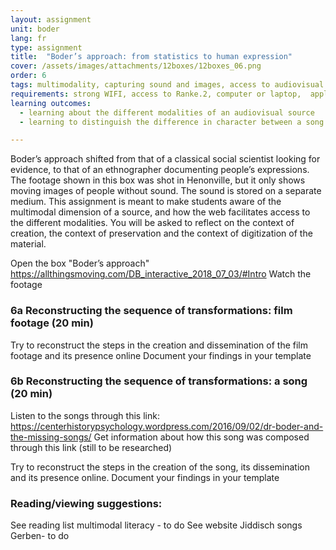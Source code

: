 ```yaml
---
layout: assignment
unit: boder
lang: fr
type: assignment
title:  "Boder’s approach: from statistics to human expression"
cover: /assets/images/attachments/12boxes/12boxes_06.png
order: 6
tags: multimodality, capturing sound and images, access to audiovisual sources,
requirements: strong WIFI, access to Ranke.2, computer or laptop,  application on labtop or computer to view video,
learning outcomes:
  - learning about the different modalities of an audiovisual source
  - learning to distinguish the difference in character between a song as historical source, and film footage.

---
```


Boder’s approach shifted from that of a classical social scientist looking for evidence, to that of an ethnographer documenting people’s expressions. The footage shown in this box was shot in Henonville, but it only shows moving images of people without sound. The sound is stored on a separate medium. This assignment is meant to make students aware of the multimodal dimension of a source, and how the web facilitates access to the different modalities. You will be asked to reflect on the context of creation, the context of preservation and the context of digitization of the material.

Open the box "Boder’s approach"
https://allthingsmoving.com/DB_interactive_2018_07_03/#Intro
Watch the footage
<!-- more -->

<!-- briefing-student -->

### 6a Reconstructing the sequence of transformations: film footage (20 min)
<!-- section-contents -->
Try to reconstruct the steps in the creation and dissemination of the film footage and its presence online
Document your findings in your template

<!--section -->
### 6b  Reconstructing the sequence of transformations: a song (20 min)
<!-- section-contents -->
Listen to the songs through this link: https://centerhistorypsychology.wordpress.com/2016/09/02/dr-boder-and-the-missing-songs/
Get information about how this song was composed through this link (still to be researched)

Try to reconstruct the steps in the creation of the song,  its dissemination and its presence online.
Document your findings in your template   


<!-- section -->
### Reading/viewing  suggestions:
See reading list multimodal literacy - to do 
See website Jiddisch songs Gerben- to do 
<!-- briefing-teacher -->



